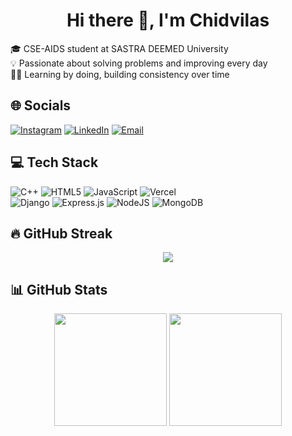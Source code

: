 <h1 align="center">Hi there 👋, I'm Chidvilas</h1>

<p>
🎓 CSE-AIDS student at SASTRA DEEMED  University<br>
💡 Passionate about solving problems and improving every day<br>
🧑‍💻 Learning by doing, building consistency over time
</p>

## 🌐 Socials

[![Instagram](https://img.shields.io/badge/Instagram-%23E4405F.svg?logo=Instagram&logoColor=white)](https://instagram.com/chidvi__) 
[![LinkedIn](https://img.shields.io/badge/LinkedIn-%230077B5.svg?logo=linkedin&logoColor=white)](https://linkedin.com/in/chidvilas-palarpa-5aa163287) 
[![Email](https://img.shields.io/badge/Email-D14836?logo=gmail&logoColor=white)](mailto:palarpachidvilas2419@gmail.com)

## 💻 Tech Stack

![C++](https://img.shields.io/badge/c++-%2300599C.svg?style=for-the-badge&logo=c%2B%2B&logoColor=white) 
![HTML5](https://img.shields.io/badge/html5-%23E34F26.svg?style=for-the-badge&logo=html5&logoColor=white) 
![JavaScript](https://img.shields.io/badge/javascript-%23323330.svg?style=for-the-badge&logo=javascript&logoColor=%23F7DF1E) 
![Vercel](https://img.shields.io/badge/vercel-%23000000.svg?style=for-the-badge&logo=vercel&logoColor=white)  
![Django](https://img.shields.io/badge/django-%23092E20.svg?style=for-the-badge&logo=django&logoColor=white) 
![Express.js](https://img.shields.io/badge/express.js-%23404d59.svg?style=for-the-badge&logo=express&logoColor=%2361DAFB) 
![NodeJS](https://img.shields.io/badge/node.js-6DA55F?style=for-the-badge&logo=node.js&logoColor=white) 
![MongoDB](https://img.shields.io/badge/MongoDB-%234ea94b.svg?style=for-the-badge&logo=mongodb&logoColor=white)

## 🔥 GitHub Streak

<p align="center">
  <img src="https://nirzak-streak-stats.vercel.app/?user=chidvi123&theme=tokyonight&hide_border=false"/>
</p>

## 📊 GitHub Stats

<p align="center">
  <img src="https://github-readme-stats.vercel.app/api?username=chidvi123&theme=tokyonight&hide_border=false&include_all_commits=false&count_private=false" height="180px"/>
  <img src="https://github-readme-stats.vercel.app/api/top-langs/?username=chidvi123&theme=tokyonight&hide_border=false&layout=compact" height="180px"/>
</p>

<!-- Proudly created with GPRM ( https://gprm.itsvg.in ) -->
